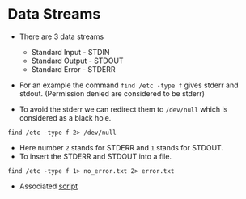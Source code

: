 # Data Streams

- There are 3 data streams

  - Standard Input - STDIN
  - Standard Output - STDOUT
  - Standard Error - STDERR

- For an example the command `find /etc -type f` gives stderr and stdout.
  (Permission denied are considered to be stderr)
- To avoid the stderr we can redirect them to `/dev/null` which is considered as a black hole.

```shell
find /etc -type f 2> /dev/null
```

- Here number `2` stands for STDERR and `1` stands for STDOUT.
- To insert the STDERR and STDOUT into a file.

```shell
find /etc -type f 1> no_error.txt 2> error.txt
```

- Associated [script](../scripts/data_streams.sh)
